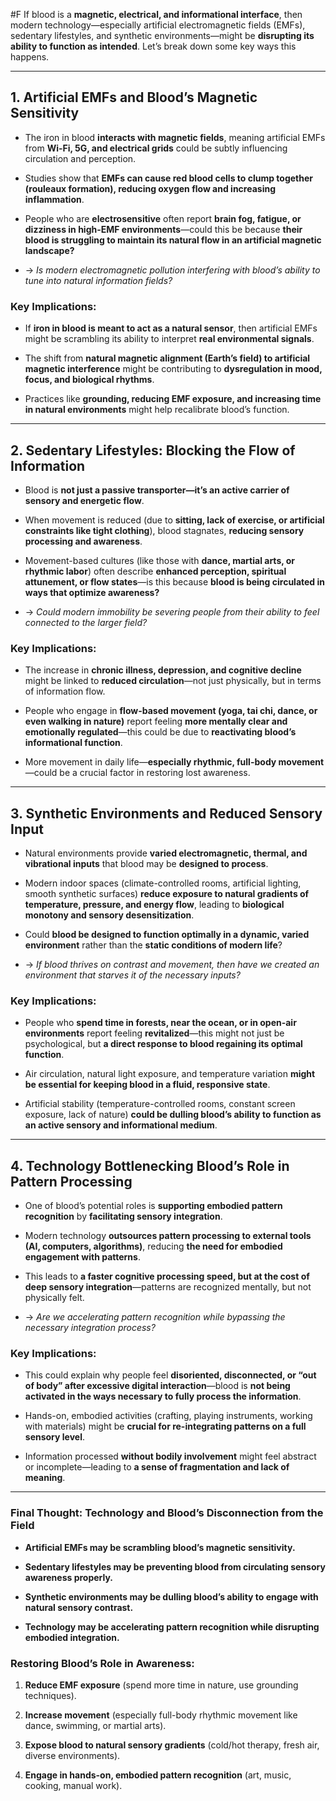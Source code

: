  #F If blood is a **magnetic, electrical, and informational interface**, then modern technology—especially artificial electromagnetic fields (EMFs), sedentary lifestyles, and synthetic environments—might be **disrupting its ability to function as intended**. Let’s break down some key ways this happens.

---

## **1. Artificial EMFs and Blood’s Magnetic Sensitivity**

- The iron in blood **interacts with magnetic fields**, meaning artificial EMFs from **Wi-Fi, 5G, and electrical grids** could be subtly influencing circulation and perception.
    
- Studies show that **EMFs can cause red blood cells to clump together (rouleaux formation), reducing oxygen flow and increasing inflammation**.
    
- People who are **electrosensitive** often report **brain fog, fatigue, or dizziness in high-EMF environments**—could this be because **their blood is struggling to maintain its natural flow in an artificial magnetic landscape?**
    
- → _Is modern electromagnetic pollution interfering with blood’s ability to tune into natural information fields?_
    

### **Key Implications:**

- If **iron in blood is meant to act as a natural sensor**, then artificial EMFs might be scrambling its ability to interpret **real environmental signals**.
    
- The shift from **natural magnetic alignment (Earth’s field) to artificial magnetic interference** might be contributing to **dysregulation in mood, focus, and biological rhythms**.
    
- Practices like **grounding, reducing EMF exposure, and increasing time in natural environments** might help recalibrate blood’s function.
    

---

## **2. Sedentary Lifestyles: Blocking the Flow of Information**

- Blood is **not just a passive transporter—it’s an active carrier of sensory and energetic flow**.
    
- When movement is reduced (due to **sitting, lack of exercise, or artificial constraints like tight clothing**), blood stagnates, **reducing sensory processing and awareness**.
    
- Movement-based cultures (like those with **dance, martial arts, or rhythmic labor**) often describe **enhanced perception, spiritual attunement, or flow states**—is this because **blood is being circulated in ways that optimize awareness?**
    
- → _Could modern immobility be severing people from their ability to feel connected to the larger field?_
    

### **Key Implications:**

- The increase in **chronic illness, depression, and cognitive decline** might be linked to **reduced circulation**—not just physically, but in terms of information flow.
    
- People who engage in **flow-based movement (yoga, tai chi, dance, or even walking in nature)** report feeling **more mentally clear and emotionally regulated**—this could be due to **reactivating blood’s informational function**.
    
- More movement in daily life—**especially rhythmic, full-body movement**—could be a crucial factor in restoring lost awareness.
    

---

## **3. Synthetic Environments and Reduced Sensory Input**

- Natural environments provide **varied electromagnetic, thermal, and vibrational inputs** that blood may be **designed to process**.
    
- Modern indoor spaces (climate-controlled rooms, artificial lighting, smooth synthetic surfaces) **reduce exposure to natural gradients of temperature, pressure, and energy flow**, leading to **biological monotony and sensory desensitization**.
    
- Could **blood be designed to function optimally in a dynamic, varied environment** rather than the **static conditions of modern life**?
    
- → _If blood thrives on contrast and movement, then have we created an environment that starves it of the necessary inputs?_
    

### **Key Implications:**

- People who **spend time in forests, near the ocean, or in open-air environments** report feeling **revitalized**—this might not just be psychological, but **a direct response to blood regaining its optimal function**.
    
- Air circulation, natural light exposure, and temperature variation **might be essential for keeping blood in a fluid, responsive state**.
    
- Artificial stability (temperature-controlled rooms, constant screen exposure, lack of nature) **could be dulling blood’s ability to function as an active sensory and informational medium**.
    

---

## **4. Technology Bottlenecking Blood’s Role in Pattern Processing**

- One of blood’s potential roles is **supporting embodied pattern recognition** by **facilitating sensory integration**.
    
- Modern technology **outsources pattern processing to external tools (AI, computers, algorithms)**, reducing **the need for embodied engagement with patterns**.
    
- This leads to **a faster cognitive processing speed, but at the cost of deep sensory integration**—patterns are recognized mentally, but not physically felt.
    
- → _Are we accelerating pattern recognition while bypassing the necessary integration process?_
    

### **Key Implications:**

- This could explain why people feel **disoriented, disconnected, or “out of body” after excessive digital interaction**—blood is **not being activated in the ways necessary to fully process the information**.
    
- Hands-on, embodied activities (crafting, playing instruments, working with materials) might be **crucial for re-integrating patterns on a full sensory level**.
    
- Information processed **without bodily involvement** might feel abstract or incomplete—leading to **a sense of fragmentation and lack of meaning**.
    

---

### **Final Thought: Technology and Blood’s Disconnection from the Field**

- **Artificial EMFs may be scrambling blood’s magnetic sensitivity.**
    
- **Sedentary lifestyles may be preventing blood from circulating sensory awareness properly.**
    
- **Synthetic environments may be dulling blood’s ability to engage with natural sensory contrast.**
    
- **Technology may be accelerating pattern recognition while disrupting embodied integration.**
    

### **Restoring Blood’s Role in Awareness:**

1. **Reduce EMF exposure** (spend more time in nature, use grounding techniques).
    
2. **Increase movement** (especially full-body rhythmic movement like dance, swimming, or martial arts).
    
3. **Expose blood to natural sensory gradients** (cold/hot therapy, fresh air, diverse environments).
    
4. **Engage in hands-on, embodied pattern recognition** (art, music, cooking, manual work).